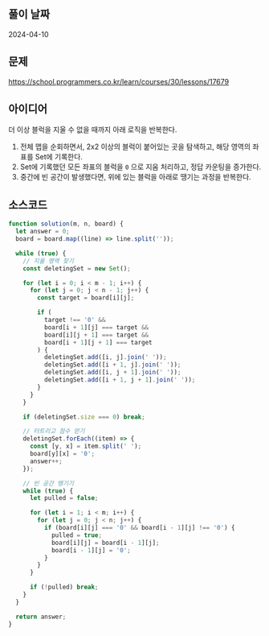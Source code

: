 ## 풀이 날짜

2024-04-10

## 문제

https://school.programmers.co.kr/learn/courses/30/lessons/17679

## 아이디어

더 이상 블럭을 지울 수 없을 때까지 아래 로직을 반복한다.

1. 전체 맵을 순회하면서, 2x2 이상의 블럭이 붙어있는 곳을 탐색하고, 해당 영역의 좌표를 Set에 기록한다.
2. Set에 기록했던 모든 좌표의 블럭을 `0` 으로 지움 처리하고, 정답 카운팅을 증가한다.
3. 중간에 빈 공간이 발생했다면, 위에 있는 블럭을 아래로 땡기는 과정을 반복한다.

## 소스코드

```js
function solution(m, n, board) {
  let answer = 0;
  board = board.map((line) => line.split(''));

  while (true) {
    // 지울 영역 찾기
    const deletingSet = new Set();

    for (let i = 0; i < m - 1; i++) {
      for (let j = 0; j < n - 1; j++) {
        const target = board[i][j];

        if (
          target !== '0' &&
          board[i + 1][j] === target &&
          board[i][j + 1] === target &&
          board[i + 1][j + 1] === target
        ) {
          deletingSet.add([i, j].join(' '));
          deletingSet.add([i + 1, j].join(' '));
          deletingSet.add([i, j + 1].join(' '));
          deletingSet.add([i + 1, j + 1].join(' '));
        }
      }
    }

    if (deletingSet.size === 0) break;

    // 터트리고 점수 얻기
    deletingSet.forEach((item) => {
      const [y, x] = item.split(' ');
      board[y][x] = '0';
      answer++;
    });

    // 빈 공간 땡기기
    while (true) {
      let pulled = false;

      for (let i = 1; i < m; i++) {
        for (let j = 0; j < n; j++) {
          if (board[i][j] === '0' && board[i - 1][j] !== '0') {
            pulled = true;
            board[i][j] = board[i - 1][j];
            board[i - 1][j] = '0';
          }
        }
      }

      if (!pulled) break;
    }
  }

  return answer;
}
```
